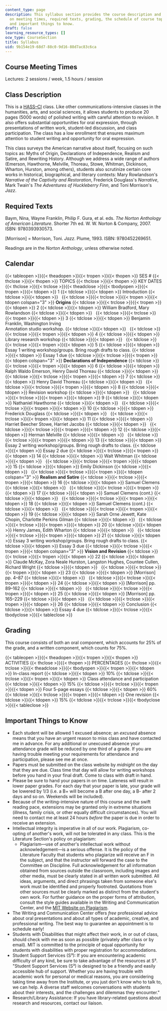 ```yaml
---
content_type: page
description: This syllabus section provides the course description and information
  on meeting times, required texts, grading, the schedule of course topics and assignments,
  and important things to know.
draft: false
learning_resource_types: []
ocw_type: CourseSection
title: Syllabus
uid: 9b154e19-68d7-88c0-9d16-88d7ac83c6ca
---
```

## Course Meeting Times

Lectures: 2 sessions / week, 1.5 hours / session

## Class Description

This is a [HASS–CI](http://web.mit.edu/commreq/index.html) class. Like other communications-intensive classes in the humanities, arts, and social sciences, it allows students to produce 20 pages (5000 words) of polished writing with careful attention to revision. It also offers substantial opportunities for oral expression, through presentations of written work, student-led discussion, and class participation. The class has a low enrollment that ensures maximum attention to student writing and opportunity for oral expression.

This class surveys the American narrative about itself, focusing on such topics as: Myths of Origin, Declarations of Independence, Realism and Satire, and Rewriting History. Although we address a wide range of authors (Emerson, Hawthorne, Melville, Thoreau, Stowe, Whitman, Dickinson, Wharton, Hurston, among others), students also scrutinize certain core works in historical, biographical, and literary contexts: Mary Rowlandson's *Narrative of the Captivity and Restoration*, Frederick Douglass's *Narrative*, Mark Twain's *The Adventures of Huckleberry Finn*, and Toni Morrison's *Jazz*.

## Required Texts

Baym, Nina, Wayne Franklin, Philip F. Gura, et al. eds. *The Norton Anthology of American Literature*. Shorter 7th ed. W. W. Norton & Company, 2007. ISBN: 9780393930573.

\[Morrison\] = Morrison, Toni. *Jazz*. Plume, 1993. ISBN: 9780452269651.

Readings are in the *Norton Anthology*, unless otherwise noted.

## Calendar

{{< tableopen >}}{{< theadopen >}}{{< tropen >}}{{< thopen >}}
SES #
{{< thclose >}}{{< thopen >}}
TOPICS
{{< thclose >}}{{< thopen >}}
KEY DATES
{{< thclose >}}{{< trclose >}}{{< theadclose >}}{{< tbodyopen >}}{{< tropen >}}{{< tdopen >}}
1
{{< tdclose >}}{{< tdopen >}}
Introduction
{{< tdclose >}}{{< tdopen >}}
 
{{< tdclose >}}{{< trclose >}}{{< tropen >}}{{< tdopen colspan="3" >}}
**Origins**
{{< tdclose >}}{{< trclose >}}{{< tropen >}}{{< tdopen >}}
2
{{< tdclose >}}{{< tdopen >}}
William Bradford, Mary Rowlandson
{{< tdclose >}}{{< tdopen >}}
 
{{< tdclose >}}{{< trclose >}}{{< tropen >}}{{< tdopen >}}
3
{{< tdclose >}}{{< tdopen >}}
Benjamin Franklin, Washington Irving   
Annotation studio workshop.
{{< tdclose >}}{{< tdopen >}}
 
{{< tdclose >}}{{< trclose >}}{{< tropen >}}{{< tdopen >}}
4
{{< tdclose >}}{{< tdopen >}}
Library research workshop
{{< tdclose >}}{{< tdopen >}}
 
{{< tdclose >}}{{< trclose >}}{{< tropen >}}{{< tdopen >}}
5
{{< tdclose >}}{{< tdopen >}}
Essay 1 writing workshop/groups. Bring rough drafts to class.
{{< tdclose >}}{{< tdopen >}}
Essay 1 due
{{< tdclose >}}{{< trclose >}}{{< tropen >}}{{< tdopen colspan="3" >}}
**Declarations of Independence**
{{< tdclose >}}{{< trclose >}}{{< tropen >}}{{< tdopen >}}
6
{{< tdclose >}}{{< tdopen >}}
Ralph Waldo Emerson, Henry David Thoreau
{{< tdclose >}}{{< tdopen >}}
 
{{< tdclose >}}{{< trclose >}}{{< tropen >}}{{< tdopen >}}
7
{{< tdclose >}}{{< tdopen >}}
Henry David Thoreau
{{< tdclose >}}{{< tdopen >}}
 
{{< tdclose >}}{{< trclose >}}{{< tropen >}}{{< tdopen >}}
8
{{< tdclose >}}{{< tdopen >}}
Revision workshop
{{< tdclose >}}{{< tdopen >}}
 
{{< tdclose >}}{{< trclose >}}{{< tropen >}}{{< tdopen >}}
9
{{< tdclose >}}{{< tdopen >}}
Nathaniel Hawthorne
{{< tdclose >}}{{< tdopen >}}
 
{{< tdclose >}}{{< trclose >}}{{< tropen >}}{{< tdopen >}}
10
{{< tdclose >}}{{< tdopen >}}
Frederick Douglass
{{< tdclose >}}{{< tdopen >}}
 
{{< tdclose >}}{{< trclose >}}{{< tropen >}}{{< tdopen >}}
11
{{< tdclose >}}{{< tdopen >}}
Harriet Beecher Stowe, Harriet Jacobs
{{< tdclose >}}{{< tdopen >}}
 
{{< tdclose >}}{{< trclose >}}{{< tropen >}}{{< tdopen >}}
12
{{< tdclose >}}{{< tdopen >}}
Herman Melville
{{< tdclose >}}{{< tdopen >}}
 
{{< tdclose >}}{{< trclose >}}{{< tropen >}}{{< tdopen >}}
13
{{< tdclose >}}{{< tdopen >}}
Essay 2 writing workshop/groups. Bring rough drafts to class.
{{< tdclose >}}{{< tdopen >}}
Essay 2 due
{{< tdclose >}}{{< trclose >}}{{< tropen >}}{{< tdopen >}}
14
{{< tdclose >}}{{< tdopen >}}
Walt Whitman
{{< tdclose >}}{{< tdopen >}}
 
{{< tdclose >}}{{< trclose >}}{{< tropen >}}{{< tdopen >}}
15
{{< tdclose >}}{{< tdopen >}}
Emily Dickinson
{{< tdclose >}}{{< tdopen >}}
 
{{< tdclose >}}{{< trclose >}}{{< tropen >}}{{< tdopen colspan="3" >}}
**Realism and Satire**
{{< tdclose >}}{{< trclose >}}{{< tropen >}}{{< tdopen >}}
16
{{< tdclose >}}{{< tdopen >}}
Samuel Clemens
{{< tdclose >}}{{< tdopen >}}
 
{{< tdclose >}}{{< trclose >}}{{< tropen >}}{{< tdopen >}}
17
{{< tdclose >}}{{< tdopen >}}
Samuel Clemens (cont.)
{{< tdclose >}}{{< tdopen >}}
 
{{< tdclose >}}{{< trclose >}}{{< tropen >}}{{< tdopen >}}
18
{{< tdclose >}}{{< tdopen >}}
Samuel Clemens (cont.)
{{< tdclose >}}{{< tdopen >}}
 
{{< tdclose >}}{{< trclose >}}{{< tropen >}}{{< tdopen >}}
19
{{< tdclose >}}{{< tdopen >}}
Sarah Orne Jewett, Kate Chopin, Charlotte Perkins Gilman
{{< tdclose >}}{{< tdopen >}}
 
{{< tdclose >}}{{< trclose >}}{{< tropen >}}{{< tdopen >}}
20
{{< tdclose >}}{{< tdopen >}}
Henry James, Edith Wharton
{{< tdclose >}}{{< tdopen >}}
 
{{< tdclose >}}{{< trclose >}}{{< tropen >}}{{< tdopen >}}
21
{{< tdclose >}}{{< tdopen >}}
Essay 3 writing workshop/groups. Bring rough drafts to class.
{{< tdclose >}}{{< tdopen >}}
Essay 3 due
{{< tdclose >}}{{< trclose >}}{{< tropen >}}{{< tdopen colspan="3" >}}
**Vision and Revision**
{{< tdclose >}}{{< trclose >}}{{< tropen >}}{{< tdopen >}}
22
{{< tdclose >}}{{< tdopen >}}
Claude McKay, Zora Neale Hurston, Langston Hughes, Countee Cullen, Richard Wright
{{< tdclose >}}{{< tdopen >}}
 
{{< tdclose >}}{{< trclose >}}{{< tropen >}}{{< tdopen >}}
23
{{< tdclose >}}{{< tdopen >}}
\[Morrison\] pp. 4–87
{{< tdclose >}}{{< tdopen >}}
 
{{< tdclose >}}{{< trclose >}}{{< tropen >}}{{< tdopen >}}
24
{{< tdclose >}}{{< tdopen >}}
\[Morrison\] pp. 89–162
{{< tdclose >}}{{< tdopen >}}
 
{{< tdclose >}}{{< trclose >}}{{< tropen >}}{{< tdopen >}}
25
{{< tdclose >}}{{< tdopen >}}
\[Morrison\] pp. 165–229
{{< tdclose >}}{{< tdopen >}}
 
{{< tdclose >}}{{< trclose >}}{{< tropen >}}{{< tdopen >}}
26
{{< tdclose >}}{{< tdopen >}}
Conclusion
{{< tdclose >}}{{< tdopen >}}
Essay 4 due
{{< tdclose >}}{{< trclose >}}{{< tbodyclose >}}{{< tableclose >}}

## Grading

This course consists of both an oral component, which accounts for 25% of the grade, and a written component, which counts for 75%.

{{< tableopen >}}{{< theadopen >}}{{< tropen >}}{{< thopen >}}
ACTIVITIES
{{< thclose >}}{{< thopen >}}
PERCENTAGES
{{< thclose >}}{{< trclose >}}{{< theadclose >}}{{< tbodyopen >}}{{< tropen >}}{{< tdopen >}}
In-class report
{{< tdclose >}}{{< tdopen >}}
10%
{{< tdclose >}}{{< trclose >}}{{< tropen >}}{{< tdopen >}}
Class attendance and participation
{{< tdclose >}}{{< tdopen >}}
15%
{{< tdclose >}}{{< trclose >}}{{< tropen >}}{{< tdopen >}}
Four 5-page essays
{{< tdclose >}}{{< tdopen >}}
60%
{{< tdclose >}}{{< trclose >}}{{< tropen >}}{{< tdopen >}}
One revision
{{< tdclose >}}{{< tdopen >}}
15%
{{< tdclose >}}{{< trclose >}}{{< tbodyclose >}}{{< tableclose >}}

## Important Things to Know

- Each student will be allowed 1 excused absence; an *excused* absence means that you have an urgent reason to miss class and have contacted me in advance. For any additional or unexcused absence your attendance grade will be reduced by one third of a grade. If you are having trouble meeting your requirements for attendance and participation, please see me at once.
- Papers must be submitted on the class website by *midnight* on the day that they are due. Class time that day will allow for writing workshops before you hand in your final draft. Come to class with draft in hand.
- Please be sure to hand your papers in on time. Lateness will result in lower paper grades. For each day that your paper is late, your grade will be lowered by 1/3 (i.e. a B+ will become a B after one day, a B- after 2 days and so on. Weekends will be included).
- Because of the writing-intensive nature of this course and the swift reading pace, extensions may be granted only in extreme situations (illness, family crisis, or other equally difficult circumstances). You will need to contact me at least 24 hours *before* the paper is due in order to receive an extension.
- Intellectual integrity is imperative in all of our work. Plagiarism, co-opting of another's work, will not be tolerated in any class. This is the Literature Section's policy on plagiarism:
    - Plagiarism—use of another's intellectual work without acknowledgement—is a serious offense. It is the policy of the Literature Faculty that students who plagiarize will receive an F in the subject, and that the instructor will forward the case to the Committee on Discipline. Full acknowledgement for all information obtained from sources outside the classroom, including images and other media, must be clearly stated in all written work submitted. All ideas, arguments, and direct phrasings taken from someone else's work must be identified and properly footnoted. Quotations from other sources must be clearly marked as distinct from the student's own work. For further guidance on the proper forms of attribution, consult the style guides available in the Writing and Communication Center, and the [MIT Website on Plagiarism](http://web.mit.edu/writing/index.html).
- The Writing and Communication Center offers *free* professional advice about oral presentations and about all types of academic, creative, and professional writing. The best way to guarantee an appointment is to schedule early!
- Students with Disabilities that might affect their work, in or out of class, should check with me as soon as possible (privately after class or by email). MIT is committed to the principle of equal opportunity for students with disabilities with proper registration for accommodations.
- Student Support Services (S³): If you are encountering academic difficulty of any kind, be sure to take advantage of the resources at S³. "Student Support Services (S³) is designed to be a friendly and easily accessible hub of support. Whether you are having trouble with academic work for personal or medical reasons, you are considering taking time away from the Institute, or you just don't know who to talk to, we can help. A diverse staff welcomes conversations with students about their interests, and the challenges and dilemmas they encounter."
- Research/Library Assistance: If you have library-related questions about research and resources, contact our liaison.